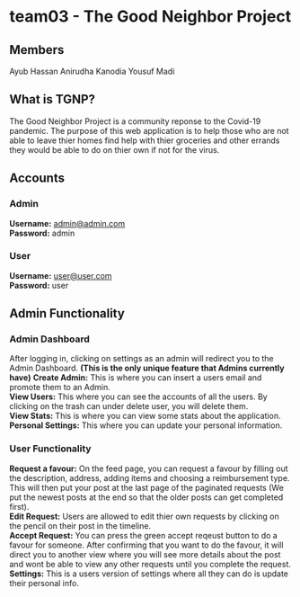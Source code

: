 # team03 - The Good Neighbor Project #

## Members ##
Ayub Hassan
Anirudha Kanodia
Yousuf Madi

## What is TGNP? ##
  The Good Neighbor Project is a community reponse to the Covid-19 pandemic. The purpose of this web application is to help those who are not able to leave thier homes find help with thier groceries and other errands they would be able to do on thier own if not for the virus.

## Accounts ##
  
  ### Admin ###
  __Username:__ admin@admin.com <br/>
  __Password:__ admin
  ### User ###
  __Username:__ user@user.com <br/>
  __Password:__ user


## Admin Functionality ##
  ### Admin Dashboard ###
  After logging in, clicking on settings as an admin will redirect you to the Admin Dashboard. __(This is the only unique feature that Admins currently have)__
    __Create Admin:__ This is where you can insert a users email and promote them to an Admin.<br/>
    __View Users:__ This where you can see the accounts of all the users. By clicking on the trash can under delete user, you will delete them.<br/>
    __View Stats:__ This is where you can view some stats about the application.<br/>
    __Personal Settings:__ This where you can update your personal information.<br/>
    
  ### User Functionality ###
   __Request a favour:__ On the feed page, you can request a favour by filling out the description, address, adding items and choosing a reimbursement type. This                            will then put your post at the last page of the paginated requests (We put the newest posts at the end so that the older posts can get                              completed first).<br/>
   __Edit Request:__ Users are allowed to edit thier own requests by clicking on the pencil on their post in the timeline.<br/>
   __Accept Request:__ You can press the green accept reqeust button to do a favour for someone. After confirming that you want to do the favour, it will direct you                        to another view where you will see more details about the post and wont be able to view any other requests until you complete the request.<br/>
   __Settings:__ This is a users version of settings where all they can do is update their personal info.
 
